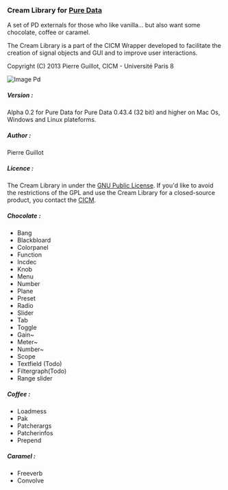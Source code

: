 ### Cream Library for <a title="Pure Data" href="http://msp.ucsd.edu/" target="_blank">Pure Data </a>

<p>A set of  PD externals for those who like vanilla... but also want some chocolate, coffee or caramel.</p>
<p>The Cream Library is a part of the CICM Wrapper developed to facilitate the creation of signal objects and GUI and to improve user interactions.</p>
<p>Copyright (C) 2013 Pierre Guillot, CICM - Université Paris 8</p>

![Image Pd](https://raw.github.com/pierreguillot/PdEnhanced/master/Ressources/PdChocolate.png "Pd Patch")

##### Version :

Alpha 0.2 for Pure Data for Pure Data 0.43.4 (32 bit) and higher on Mac Os, Windows and Linux plateforms.

##### Author :

Pierre Guillot

##### Licence : 

The Cream Library in under the <a title="GNU" href="http://www.gnu.org/copyleft/gpl.html" target="_blank">GNU Public License</a>. If you'd like to avoid the restrictions of the GPL and use the Cream Library for a closed-source product, you contact the <a title="CICM" href="http://cicm.mshparisnord.org/" target="_blank">CICM</a>.

##### Chocolate :
- Bang
- Blackbloard
- Colorpanel
- Function
- Incdec
- Knob
- Menu
- Number
- Plane
- Preset
- Radio
- Slider
- Tab
- Toggle
- Gain~
- Meter~
- Number~
- Scope
- Textfield (Todo)
- Filtergraph(Todo)
- Range slider

##### Coffee :
- Loadmess
- Pak
- Patcherargs
- Patcherinfos
- Prepend

##### Caramel :
- Freeverb
- Convolve


